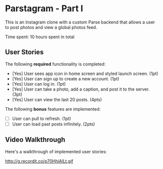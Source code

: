# Parstagram - Part I

This is an Instagram clone with a custom Parse backend that allows a user to post photos and view a global photos feed.

Time spent: 10 hours spent in total

## User Stories

The following **required** functionality is completed:

- [Yes] User sees app icon in home screen and styled launch screen. (1pt)
- [Yes] User can sign up to create a new account. (1pt)
- [Yes] User can log in. (1pt)
- [Yes] User can take a photo, add a caption, and post it to the server. (3pt)
- [Yes] User can view the last 20 posts. (4pts)

The following **bonus** features are implemented:

- [ ] User can pull to refresh. (1pt)
- [ ] User can load past posts infinitely. (2pts)

## Video Walkthrough

Here's a walkthrough of implemented user stories:

http://g.recordit.co/p70HhiAlLt.gif
